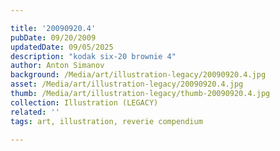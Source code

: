 ```yaml
---

title: '20090920.4'
pubDate: 09/20/2009
updatedDate: 09/05/2025
description: "kodak six-20 brownie 4"
author: Anton Simanov
background: /Media/art/illustration-legacy/20090920.4.jpg
asset: /Media/art/illustration-legacy/20090920.4.jpg
thumb: /Media/art/illustration-legacy/thumb-20090920.4.jpg
collection: Illustration (LEGACY)
related: ''
tags: art, illustration, reverie compendium

---
```


